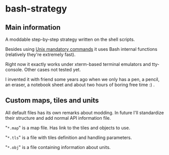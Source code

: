 # bash-strategy

## Main information

A moddable step-by-step strategy written on the shell scripts.

Besides using [Unix mandatory commands](https://en.wikipedia.org/wiki/List_of_Unix_commands) it uses Bash internal functions (relatively they're extremely fast).

Right now it exactly works under xterm-based terminal emulators and tty-console. Other cases not tested yet.

I invented it with friend some years ago when we only has a pen, a pencil, an eraser, a notebook sheet and about two hours of boring free time :) .

## Custom maps, tiles and units

All default files has its own remarks about modding. In future I'll standardize their structure and add normal API information file.

"`*.map`" is a map file. Has link to the tiles and objects to use.

"`*.tls`" is a file with tiles definition and handling parameters.

"`*.obj`" is a file containing information about units.
